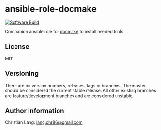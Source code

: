 ansible-role-docmake
====================

[![Software Build](https://github.com/langchr86/ansible-role-docmake/workflows/ansible_run/badge.svg)](https://github.com/langchr86/ansible-role-docmake/actions?query=workflow%3Aansible_run)

Companion ansible role for [docmake](https://github.com/langchr86/docmake) to install needed tools.


License
-------

MIT


Versioning
----------

There are no version numbers, releases, tags or branches.
The master should be considered the current stable release.
All other existing branches are feature/development branches and are considered unstable.


Author Information
------------------

Christian Lang: [lang.chr86@gmail.com](mailto:lang.chr86@gmail.com)

